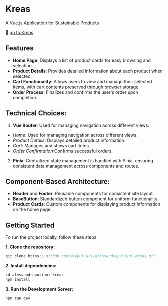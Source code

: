 # Kreas

A Vue.js Application for Sustainable Products

🔗 [go to Kreas](https://alepuliani.github.io/alessandrapuliani-kreas/)

## Features

- **Home Page**: Displays a list of product cards for easy browsing and selection.
- **Product Details**: Provides detailed information about each product when selected.
- **Cart Functionality**: Allows users to view and manage their selected items, with cart contents preserved through browser storage.
- **Order Process**: Finalizes and confirms the user's order upon completion.

## Technical Choices:

1. **Vue Router**: Used for managing navigation across different views:

- _Home_: Used for managing navigation across different views:
- _Product Details_: Displays detailed product information.
- _Cart_: Manages and shows cart items.
- _Order Confirmation_:Confirms successful orders.

2. **Pinia**: Centralized state management is handled with Pinia, ensuring consistent data management across components and routes.

## Component-Based Architecture:

- **Header** and **Footer**: Reusable components for consistent site layout.
- **BaseButton**: Standardized button component for uniform functionality.
- **Product** **Cards**: Custom components for displaying product information on the home page.

## Getting Started

To run the project locally, follow these steps:

**1. Clone the repository:**

```javascript
git clone https://github.com/alepuliani/alessandrapuliani-kreas.git
```

**2. Install dependencies:**

```javascript
cd alessandrapuliani-kreas
npm install
```

**3. Run the Development Server:**

```javascript
npm run dev
```
